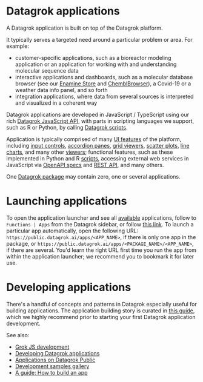 <!-- TITLE: &#8204;Applications-->
<!-- SUBTITLE: -->

<!-- This is a user-centric view on the Datagrok applications -->

# Datagrok applications

A Datagrok application is built on top of the Datagrok platform.

It typically serves a targeted need around a particular problem or area. For example:

* customer-specific applications, such as a bioreactor modeling application or an application for working with and understanding molecular sequence data
* interactive applications and dashboards, such as a molecular database browser (see our [Enamine Store](https://github.com/datagrok-ai/public/tree/master/packages/EnamineStore) and [ChemblBrowser](https://github.com/datagrok-ai/public/tree/master/packages/ChemblBrowser)), a Covid-19 or a weather data info panel, and so forth
* integration applications, where data from several sources is interpreted and visualized in a coherent way

Datagrok applications are developed in JavaScript / TypeScript using our rich
[Datagrok JavaScript API](develop/js-api.md), with parts in scripting languages
we support, such as R or Python, by calling [Datagrok scripts](scripting.md).

Application is typically comprised of many [UI features](develop/ui.md) of the platform,
including [input controls](develop/ui.md), [accordion panes](develop/ui.md#accordions),
[grid viewers](develop/ui.md#grid), [scatter plots](visualize/viewers/scatter-plot.md),
[line charts](visualize/viewers/line-chart.md), and many other [viewers](visualize/viewers);
functional features, such as these implemented in Python and R [scripts](develop/scripting.md),
accessing external web services in JavaScript via
[OpenAPI specs]() and [REST API](), and many others.

One [Datagrok package](../develop/develop.md#packages) may contain zero, one or several applications.

# Launching applications

To open the application launcher and see all [available](https://public.datagrok.ai/apps) applications,
follow to `Functions | Apps` from the Datagrok sidebar, or follow [this link](https://public.datagrok.ai/apps).
To launch a particular app automatically, open the following URL: `https://public.datagrok.ai/apps/<APP_NAME>`,
if there is only one app in the package, or `https://public.datagrok.ai/apps/<PACKAGE_NAME>/<APP_NAME>`,
if there are several. You'd learn the right URL first time you run the app from within the application launcher; we recommend you to bookmark it for later use.

# Developing applications

There's a handful of concepts and patterns in Datagrok especially useful
for building applications. The application building story is curated in
[this guide](develop/how-to/build-an-app.md), which we highly recommend prior
to starting your first Datagrok application development.

See also:

  * [Grok JS development](develop.md)
  * [Developing Datagrok applications](develop.md#applications)
  * [Applications on Datagrok Public](https://public.datagrok.ai/apps)
  * [Development samples gallery](https://public.datagrok.ai/js)
  * [A guide: How to build an app](how-to/build-an-app.md)